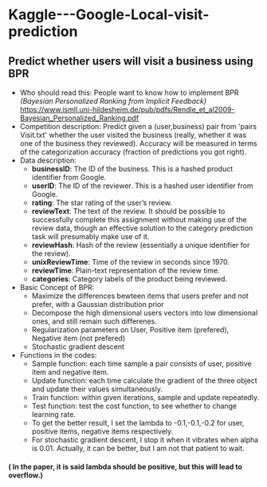 # Kaggle---Google-Local-visit-prediction
## Predict whether users will visit a business using BPR
* Who should read this: People want to know how to implement BPR *(Bayesian Personalized Ranking from Implicit Feedback)* 
https://www.ismll.uni-hildesheim.de/pub/pdfs/Rendle_et_al2009-Bayesian_Personalized_Ranking.pdf
* Competition description: Predict given a (user,business) pair from 'pairs Visit.txt' whether the user visited the business (really, whether it was one of the business they reviewed). Accuracy will be measured in terms of the categorization accuracy (fraction of predictions you got right).
* Data description: 
    - **businessID**: The ID of the business. This is a hashed product identifier from Google.
    - **userID**: The ID of the reviewer. This is a hashed user identifier from Google.
    - **rating**: The star rating of the user’s review.
    - **reviewText**: The text of the review. It should be possible to successfully complete this assignment without making use of the review data, though an effective solution to the category prediction task will presumably make use of it.
    - **reviewHash**: Hash of the review (essentially a unique identifier for the review).
    - **unixReviewTime**: Time of the review in seconds since 1970.
    - **reviewTime**: Plain-text representation of the review time.
    - **categories**: Category labels of the product being reviewed.
* Basic Concept of BPR:
    - Maximize the differences bewteen items that users prefer and not prefer, with a Gaussian distribution prior
    - Decompose the high dimensional users vectors into low dimensional ones, and still remain such differenes.
    - Regularization parameters on User, Positive item (prefered), Negative item (not prefered)
    - Stochastic gradient descent
* Functions in the codes:
    - Sample function: each time sample a pair consists of user, positive item and negative item.
    - Update function: each time calculate the gradient of the three object and update their values simultaneously.
    - Train function: within given iterations, sample and update repeatedly.
    - Test function: test the cost function, to see whether to change learning rate.
    - To get the better result, I set the lambda to -0.1,-0.1,-0.2 for user, positive items, negative items respectively.
    - For stochastic gradient descent, I stop it when it vibrates when alpha is 0.01. Actually, it can be better, but I am not that patient to wait.
#### ( In the paper, it is said lambda should be positive, but this will lead to overflow.)
